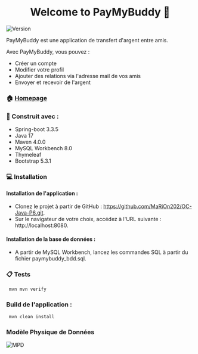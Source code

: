 <h1 align="center">Welcome to PayMyBuddy 👋</h1>
<p>
  <img alt="Version" src="https://img.shields.io/badge/version-1.0.0-blue.svg?cacheSeconds=2592000" />
</p>

PayMyBuddy est une application de transfert d'argent entre amis. 
 
Avec PayMyBuddy, vous pouvez :
* Créer un compte 
* Modifier votre profil
* Ajouter des relations via l'adresse mail de vos amis
* Envoyer et recevoir de l'argent  

### 🏠 [Homepage](https://github.com/MaRiOn202/OC-Java-P6)

### 👷 Construit avec :

* Spring-boot 3.3.5
* Java 17
* Maven 4.0.0
* MySQL Workbench 8.0
* Thymeleaf
* Bootstrap 5.3.1


### 💻 Installation

#### Installation de l'application :

* Clonez le projet à partir de GitHub : https://github.com/MaRiOn202/OC-Java-P6.git.
* Sur le navigateur de votre choix, accédez à l'URL suivante : http://localhost:8080.

#### Installation de la base de données :

* A partir de MySQL Workbench, lancez les commandes SQL à partir du fichier paymybuddy_bdd.sql.



### 📋 Tests

```sh
 mvn mvn verify
```

### Build de l'application :
```sh
 mvn clean install
``` 

### Modèle Physique de Données

![MPD](https://github.com/user-attachments/assets/dfb74efe-204b-4b41-8dd0-1fd70c0f505e)


